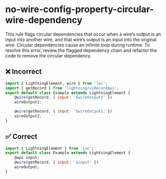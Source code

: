 # no-wire-config-property-circular-wire-dependency

This rule flags circular dependencies that occur when a wire’s output is an input into another wire, and that wire’s output is an input into the original wire. Circular dependencies cause an infinite loop during runtime. To resolve this error, review the flagged dependency chain and refactor the code to remove the circular dependency.

## ❌ Incorrect

```javascript
import { LightningElement, wire } from 'lwc';
import { getRecord } from 'lightning/uiRecordApi';
export default class Example extends LightningElement {
    @wire(getRecord, { input: '$wireOutput2' })
    wireOutput1;

    @wire(getRecord, { input: '$wireOutput1' })
    wireOutput2;
}

```

## ✅ Correct

```javascript
import { LightningElement } from 'lwc';
export default class Example extends LightningElement {
    @api input;
    @wire(getRecord, { input: '$input' })
    wireOutput;
}

```